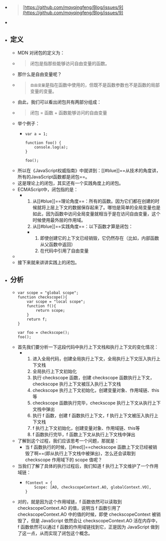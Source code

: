 - > [https://github.com/mqyqingfeng/Blog/issues/9](https://github.com/mqyqingfeng/Blog/issues/9)
-
- ## 定义
	- MDN 对闭包的定义为：
	- > 闭包是指那些能够访问自由变量的函数。
	- 那什么是自由变量呢？
	- > `自由变量`是指在函数中使用的，但既不是函数参数也不是函数的局部变量的变量。
	- 由此，我们可以看出闭包共有两部分组成：
	- > 闭包 = 函数 + 函数能够访问的自由变量
	- 举个例子：
		- ```
		  var a = 1;
		  
		  function foo() {
		      console.log(a);
		  }
		  
		  foo();
		  ```
	- 所以在《JavaScript权威指南》中就讲到：[[#blue]]==从技术的角度讲，所有的JavaScript函数都是闭包==。
	- 这是理论上的闭包，其实还有一个实践角度上的闭包。
	- ECMAScript中，闭包指的是：
		- 1. 从[[#blue]]==理论角度==：所有的函数。因为它们都在创建的时候就将上层上下文的数据保存起来了。哪怕是简单的全局变量也是如此，因为函数中访问全局变量就相当于是在访问自由变量，这个时候使用最外层的作用域。
		  2. 从[[#blue]]==实践角度==：以下函数才算是闭包：
			- 1. 即使创建它的上下文已经销毁，它仍然存在（比如，内部函数从父函数中返回）
			  2. 在代码中引用了自由变量
	-
	- 接下来就来讲讲实践上的闭包。
- ## 分析
	- ```
	  var scope = "global scope";
	  function checkscope(){
	      var scope = "local scope";
	      function f(){
	          return scope;
	      }
	      return f;
	  }
	  
	  var foo = checkscope();
	  foo();
	  ```
	- 首先我们要分析一下这段代码中执行上下文栈和执行上下文的变化情况：
		- 1. 进入全局代码，创建全局执行上下文，全局执行上下文压入执行上下文栈
		  2. 全局执行上下文初始化
		  3. 执行 checkscope 函数，创建 checkscope 函数执行上下文，checkscope 执行上下文被压入执行上下文栈
		  4. checkscope 执行上下文初始化，创建变量对象、作用域链、this等
		  5. checkscope 函数执行完毕，checkscope 执行上下文从执行上下文栈中弹出
		  6. 执行 f 函数，创建 f 函数执行上下文，f 执行上下文被压入执行上下文栈
		  7. f 执行上下文初始化，创建变量对象、作用域链、this等
		  8. f 函数执行完毕，f 函数上下文从执行上下文栈中弹出
	- 了解到这个过程，我们应该思考一个问题，那就是：
		- 当 f 函数执行的时候，[[#red]]==checkscope 函数上下文已经被销毁了啊==(即从执行上下文栈中被弹出)，怎么还会读取到 checkscope 作用域下的 scope 值呢？
	- 当我们了解了具体的执行过程后，我们知道 f 执行上下文维护了一个作用域链：
		- ```
		  fContext = {
		      Scope: [AO, checkscopeContext.AO, globalContext.VO],
		  }
		  ```
	- 对的，就是因为这个作用域链，f 函数依然可以读取到 checkscopeContext.AO 的值，说明当 f 函数引用了 checkscopeContext.AO 中的值的时候，即使 checkscopeContext 被销毁了，但是 JavaScript 依然会让 checkscopeContext.AO 活在内存中，f 函数依然可以通过 f 函数的作用域链找到它，正是因为 JavaScript 做到了这一点，从而实现了闭包这个概念。